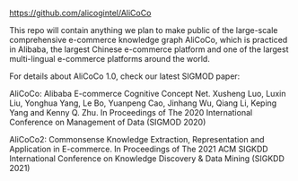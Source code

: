 https://github.com/alicogintel/AliCoCo



This repo will contain anything we plan to make public of the large-scale comprehensive e-commerce knowledge graph AliCoCo, which is practiced in Alibaba, the largest Chinese e-commerce platform and one of the largest multi-lingual e-commerce platforms around the world.

For details about AliCoCo 1.0, check our latest SIGMOD paper:

AliCoCo: Alibaba E-commerce Cognitive Concept Net.
Xusheng Luo, Luxin Liu, Yonghua Yang, Le Bo, Yuanpeng Cao, Jinhang Wu, Qiang Li, Keping Yang and Kenny Q. Zhu.
In Proceedings of The 2020 International Conference on Management of Data (SIGMOD 2020)

AliCoCo2: Commonsense Knowledge Extraction, Representation and Application in E-commerce.
In Proceedings of The 2021 ACM SIGKDD International Conference on Knowledge Discovery & Data Mining (SIGKDD 2021)
